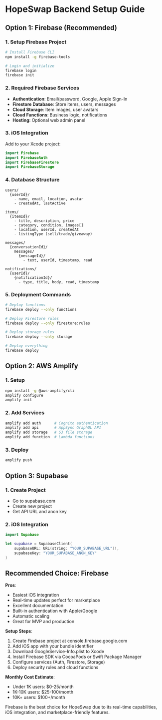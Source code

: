 # HopeSwap Backend Setup Guide

## Option 1: Firebase (Recommended)

### 1. Setup Firebase Project
```bash
# Install Firebase CLI
npm install -g firebase-tools

# Login and initialize
firebase login
firebase init
```

### 2. Required Firebase Services
- **Authentication**: Email/password, Google, Apple Sign-In
- **Firestore Database**: Store items, users, messages
- **Cloud Storage**: Item images, user avatars
- **Cloud Functions**: Business logic, notifications
- **Hosting**: Optional web admin panel

### 3. iOS Integration
Add to your Xcode project:
```swift
import Firebase
import FirebaseAuth
import FirebaseFirestore
import FirebaseStorage
```

### 4. Database Structure
```
users/
  {userId}/
    - name, email, location, avatar
    - createdAt, lastActive

items/
  {itemId}/
    - title, description, price
    - category, condition, images[]
    - location, userId, createdAt
    - listingType (sell/trade/giveaway)

messages/
  {conversationId}/
    messages/
      {messageId}/
        - text, userId, timestamp, read

notifications/
  {userId}/
    {notificationId}/
      - type, title, body, read, timestamp
```

### 5. Deployment Commands
```bash
# Deploy functions
firebase deploy --only functions

# Deploy Firestore rules
firebase deploy --only firestore:rules

# Deploy storage rules  
firebase deploy --only storage

# Deploy everything
firebase deploy
```

## Option 2: AWS Amplify

### 1. Setup
```bash
npm install -g @aws-amplify/cli
amplify configure
amplify init
```

### 2. Add Services
```bash
amplify add auth      # Cognito authentication
amplify add api       # AppSync GraphQL API
amplify add storage   # S3 file storage
amplify add function  # Lambda functions
```

### 3. Deploy
```bash
amplify push
```

## Option 3: Supabase

### 1. Create Project
- Go to supabase.com
- Create new project
- Get API URL and anon key

### 2. iOS Integration
```swift
import Supabase

let supabase = SupabaseClient(
    supabaseURL: URL(string: "YOUR_SUPABASE_URL")!,
    supabaseKey: "YOUR_SUPABASE_ANON_KEY"
)
```

## Recommended Choice: Firebase

**Pros**:
- Easiest iOS integration
- Real-time updates perfect for marketplace
- Excellent documentation
- Built-in authentication with Apple/Google
- Automatic scaling
- Great for MVP and production

**Setup Steps**:
1. Create Firebase project at console.firebase.google.com
2. Add iOS app with your bundle identifier
3. Download GoogleService-Info.plist to Xcode
4. Install Firebase SDK via CocoaPods or Swift Package Manager
5. Configure services (Auth, Firestore, Storage)
6. Deploy security rules and cloud functions

**Monthly Cost Estimate**:
- Under 1K users: $0-25/month
- 1K-10K users: $25-100/month
- 10K+ users: $100+/month

Firebase is the best choice for HopeSwap due to its real-time capabilities, iOS integration, and marketplace-friendly features.